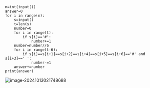 ```
n=int(input())
answer=0
for i in range(n):
    s=input()
    t=len(s)
    number=0
    for i in range(t):
        if s[i]=='#':
            number+=1
    number=number//6
    for i in range(t-6):
        if s[i]==s[i+1]==s[i+2]==s[i+4]==s[i+5]==s[i+6]=='#' and s[i+3]==' ':
            number-=1
    answer+=number
print(answer)
```

![image-20241013021748688](C:\Users\huawei\AppData\Roaming\Typora\typora-user-images\image-20241013021748688.png)